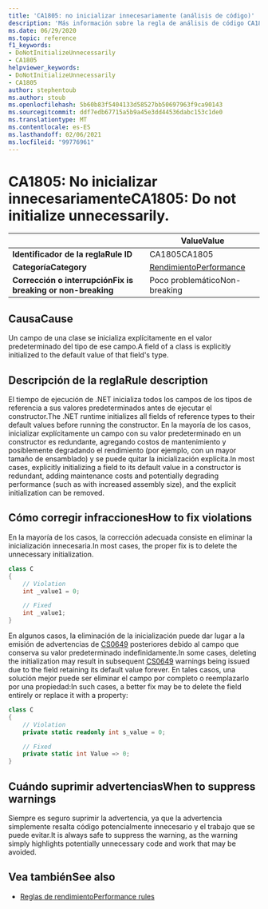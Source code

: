 ```yaml
---
title: 'CA1805: no inicializar innecesariamente (análisis de código)'
description: 'Más información sobre la regla de análisis de código CA1805: no inicializar innecesariamente'
ms.date: 06/29/2020
ms.topic: reference
f1_keywords:
- DoNotInitializeUnnecessarily
- CA1805
helpviewer_keywords:
- DoNotInitializeUnnecessarily
- CA1805
author: stephentoub
ms.author: stoub
ms.openlocfilehash: 5b60b83f5404133d58527bb50697963f9ca90143
ms.sourcegitcommit: ddf7edb67715a5b9a45e3dd44536dabc153c1de0
ms.translationtype: MT
ms.contentlocale: es-ES
ms.lasthandoff: 02/06/2021
ms.locfileid: "99776961"
---
```

# <a name="ca1805-do-not-initialize-unnecessarily"></a><span data-ttu-id="f5f41-103">CA1805: No inicializar innecesariamente</span><span class="sxs-lookup"><span data-stu-id="f5f41-103">CA1805: Do not initialize unnecessarily.</span></span>

| | <span data-ttu-id="f5f41-104">Value</span><span class="sxs-lookup"><span data-stu-id="f5f41-104">Value</span></span> |
|-|-|
| <span data-ttu-id="f5f41-105">**Identificador de la regla**</span><span class="sxs-lookup"><span data-stu-id="f5f41-105">**Rule ID**</span></span> |<span data-ttu-id="f5f41-106">CA1805</span><span class="sxs-lookup"><span data-stu-id="f5f41-106">CA1805</span></span>|
| <span data-ttu-id="f5f41-107">**Categoría**</span><span class="sxs-lookup"><span data-stu-id="f5f41-107">**Category**</span></span> |[<span data-ttu-id="f5f41-108">Rendimiento</span><span class="sxs-lookup"><span data-stu-id="f5f41-108">Performance</span></span>](performance-warnings.md)|
| <span data-ttu-id="f5f41-109">**Corrección o interrupción**</span><span class="sxs-lookup"><span data-stu-id="f5f41-109">**Fix is breaking or non-breaking**</span></span> |<span data-ttu-id="f5f41-110">Poco problemático</span><span class="sxs-lookup"><span data-stu-id="f5f41-110">Non-breaking</span></span>|

## <a name="cause"></a><span data-ttu-id="f5f41-111">Causa</span><span class="sxs-lookup"><span data-stu-id="f5f41-111">Cause</span></span>

<span data-ttu-id="f5f41-112">Un campo de una clase se inicializa explícitamente en el valor predeterminado del tipo de ese campo.</span><span class="sxs-lookup"><span data-stu-id="f5f41-112">A field of a class is explicitly initialized to the default value of that field's type.</span></span>

## <a name="rule-description"></a><span data-ttu-id="f5f41-113">Descripción de la regla</span><span class="sxs-lookup"><span data-stu-id="f5f41-113">Rule description</span></span>

<span data-ttu-id="f5f41-114">El tiempo de ejecución de .NET inicializa todos los campos de los tipos de referencia a sus valores predeterminados antes de ejecutar el constructor.</span><span class="sxs-lookup"><span data-stu-id="f5f41-114">The .NET runtime initializes all fields of reference types to their default values before running the constructor.</span></span> <span data-ttu-id="f5f41-115">En la mayoría de los casos, inicializar explícitamente un campo con su valor predeterminado en un constructor es redundante, agregando costos de mantenimiento y posiblemente degradando el rendimiento (por ejemplo, con un mayor tamaño de ensamblado) y se puede quitar la inicialización explícita.</span><span class="sxs-lookup"><span data-stu-id="f5f41-115">In most cases, explicitly initializing a field to its default value in a constructor is redundant, adding maintenance costs and potentially degrading performance (such as with increased assembly size), and the explicit initialization can be removed.</span></span>

## <a name="how-to-fix-violations"></a><span data-ttu-id="f5f41-116">Cómo corregir infracciones</span><span class="sxs-lookup"><span data-stu-id="f5f41-116">How to fix violations</span></span>

<span data-ttu-id="f5f41-117">En la mayoría de los casos, la corrección adecuada consiste en eliminar la inicialización innecesaria.</span><span class="sxs-lookup"><span data-stu-id="f5f41-117">In most cases, the proper fix is to delete the unnecessary initialization.</span></span>

```csharp
class C
{
    // Violation
    int _value1 = 0;

    // Fixed
    int _value1;
}
```

<span data-ttu-id="f5f41-118">En algunos casos, la eliminación de la inicialización puede dar lugar a la emisión de advertencias de [CS0649](../../../csharp/misc/cs0649.md) posteriores debido al campo que conserva su valor predeterminado indefinidamente.</span><span class="sxs-lookup"><span data-stu-id="f5f41-118">In some cases, deleting the initialization may result in subsequent [CS0649](../../../csharp/misc/cs0649.md) warnings being issued due to the field retaining its default value forever.</span></span>  <span data-ttu-id="f5f41-119">En tales casos, una solución mejor puede ser eliminar el campo por completo o reemplazarlo por una propiedad:</span><span class="sxs-lookup"><span data-stu-id="f5f41-119">In such cases, a better fix may be to delete the field entirely or replace it with a property:</span></span>

```csharp
class C
{
    // Violation
    private static readonly int s_value = 0;

    // Fixed
    private static int Value => 0;
}
```

## <a name="when-to-suppress-warnings"></a><span data-ttu-id="f5f41-120">Cuándo suprimir advertencias</span><span class="sxs-lookup"><span data-stu-id="f5f41-120">When to suppress warnings</span></span>

<span data-ttu-id="f5f41-121">Siempre es seguro suprimir la advertencia, ya que la advertencia simplemente resalta código potencialmente innecesario y el trabajo que se puede evitar.</span><span class="sxs-lookup"><span data-stu-id="f5f41-121">It is always safe to suppress the warning, as the warning simply highlights potentially unnecessary code and work that may be avoided.</span></span>

## <a name="see-also"></a><span data-ttu-id="f5f41-122">Vea también</span><span class="sxs-lookup"><span data-stu-id="f5f41-122">See also</span></span>

- [<span data-ttu-id="f5f41-123">Reglas de rendimiento</span><span class="sxs-lookup"><span data-stu-id="f5f41-123">Performance rules</span></span>](performance-warnings.md)
